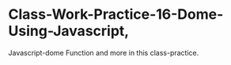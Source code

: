 # Class-Work-Practice-16-Dome-Using-Javascript,
Javascript-dome Function and more in this class-practice.
